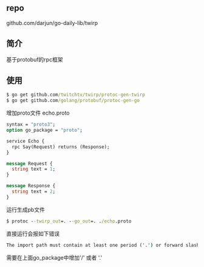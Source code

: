 ## repo
github.com/darjun/go-daily-lib/twirp

## 简介
基于protobuf的rpc框架   

## 使用
``` cmd
$ go get github.com/twitchtv/twirp/protoc-gen-twirp
$ go get github.com/golang/protobuf/protoc-gen-go
```

增加proto文件 echo.proto
``` proto
syntax = "proto3";
option go_package = "proto";

service Echo {
  rpc Say(Request) returns (Response);
}

message Request {
  string text = 1;
}

message Response {
  string text = 2;
}
```

运行生成pb文件
``` cmd
$ protoc --twirp_out=. --go_out=. ./echo.proto
```
直接运行会报如下错误
``` cmd
The import path must contain at least one period ('.') or forward slash ('/') character. 
```
需要在上面go_package中增加'/' 或者 '.'